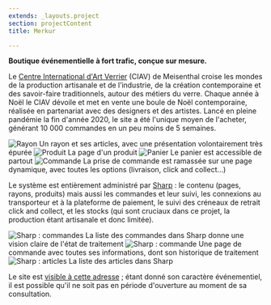 ```yaml
---
extends: _layouts.project
section: projectContent
title: Merkur

---
```


**Boutique événementielle à fort trafic, conçue sur mesure.**

Le [Centre International d'Art Verrier](https://ciav-meisenthal.fr/) (CIAV) de Meisenthal croise les mondes de la production artisanale et de l’industrie, de la création contemporaine et des savoir-faire traditionnels, autour des métiers du verre. Chaque année à Noël le CIAV dévoile et met en vente une boule de Noël contemporaine, réalisée en partenariat avec des designers et des artistes. Lancé en pleine pandémie la fin d'année 2020, le site a été l'unique moyen de l'acheter, générant 10&nbsp;000 commandes en un peu moins de 5 semaines.

![Rayon](/assets/img/merkur/category.png)
Un rayon et ses articles, avec une présentation volontairement très épurée
![Produit](/assets/img/merkur/product.png)
La page d'un produit
![Panier](/assets/img/merkur/cart.png)
Le panier est accessible de partout
![Commande](/assets/img/merkur/checkout.png)
La prise de commande est ramassée sur une page dynamique, avec toutes les options (livraison, click and collect...)

Le système est entièrement administré par [Sharp](https://sharp.code16.fr) : le contenu (pages, rayons, produits) mais aussi les commandes et leur suivi, les connexions au transporteur et à la plateforme de paiement, le suivi des créneaux de retrait click and collect, et les stocks (qui sont cruciaux dans ce projet, la production étant artisanale et donc limitée).

![Sharp : commandes](/assets/img/merkur/sharp-orders.png)
La liste des commandes dans Sharp donne une vision claire de l'état de traitement
![Sharp : commande](/assets/img/merkur/sharp-order.png)
Une page de commande avec toutes ses informations, dont son historique de traitement
![Sharp : articles](/assets/img/merkur/sharp-products.png)
La liste des articles dans Sharp 

Le site est [visible à cette adresse](https://boutique.ciav-meisenthal.fr) ; étant donné son caractère événementiel, il est possible qu'il ne soit pas en période d'ouverture au moment de sa consultation.